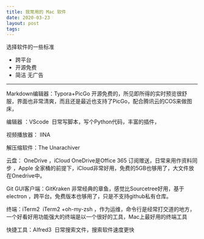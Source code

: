 ```yaml
---
title: 我常用的 Mac 软件
date: 2020-03-23
layout: post
tags: 
---
```


选择软件的一些标准

- 跨平台 
- 开源免费
- 简洁 无广告

---

Markdown编辑器：Typora+PicGo
​	 开源免费的，所见即所得的实时预览很舒服，界面也非常清爽，而且还是最近也支持了PicGo，配合腾讯云的COS来做图床，

编辑器 ：VScode
​    日常写脚本，写个Python代码，丰富的插件，

视频播放器： IINA

解压缩软件：The Unarachiver

云盘： OneDrive ，iCloud
       OneDrive是Office 365 订阅赠送，日常来用作资料同步 ，Apple 全家桶的前提下，iCloud非常好用，免费的5GB也够用了，大文件放在Onedrive中。

Git GUI客户端：GitKraken
​	 非常经典的章鱼，感觉比Sourcetree好用，基于electron ，跨平台。免费版本也够用了，只是不支持github私有仓库。

终端：iTerm2
​	iTerm2 +oh-my-zsh ，作为运维，命令行是经常打交道的地方，一个好看好用功能强大的终端是以一个很好的工具，Mac上最好用的终端工具

快捷工具：AIfred3
​	日常搜索文件，搜索软件速度更快 

